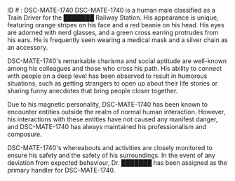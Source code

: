 ID # : DSC-MATE-1740
DSC-MATE-1740 is a human male classified as a Train Driver for the ███████ Railway Station. His appearance is unique, featuring orange stripes on his face and a red beanie on his head. His eyes are adorned with nerd glasses, and a green cross earring protrudes from his ears. He is frequently seen wearing a medical mask and a silver chain as an accessory.

DSC-MATE-1740's remarkable charisma and social aptitude are well-known among his colleagues and those who cross his path. His ability to connect with people on a deep level has been observed to result in humorous situations, such as getting strangers to open up about their life stories or sharing funny anecdotes that bring people closer together. 

Due to his magnetic personality, DSC-MATE-1740 has been known to encounter entities outside the realm of normal human interaction. However, his interactions with these entities have not caused any manifest danger, and DSC-MATE-1740 has always maintained his professionalism and composure. 

DSC-MATE-1740's whereabouts and activities are closely monitored to ensure his safety and the safety of his surroundings. In the event of any deviation from expected behaviour, Dr. ███████ has been assigned as the primary handler for DSC-MATE-1740.